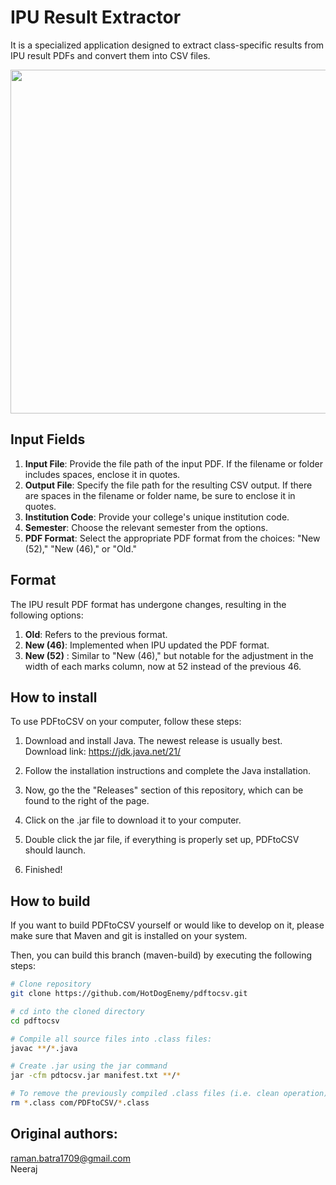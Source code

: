 
# IPU Result Extractor
It is a specialized application designed to extract class-specific results from IPU result PDFs and convert them into CSV files.

<img  width='550px'  src="images/app.png" />

## Input Fields

1. **Input File**: Provide the file path of the input PDF. If the filename or folder includes spaces, enclose it in quotes.
2. **Output File**: Specify the file path for the resulting CSV output. If there are spaces in the filename or folder name, be sure to enclose it in quotes.
3. **Institution Code**: Provide your college's unique institution code.
4. **Semester**: Choose the relevant semester from the options.
5. **PDF Format**: Select the appropriate PDF format from the choices: "New (52)," "New (46)," or "Old."


## Format

The IPU result PDF format has undergone changes, resulting in the following options:

1.  **Old**: Refers to the previous format.
2.  **New (46)**: Implemented when IPU updated the PDF format.
3.  **New (52)** : Similar to "New (46)," but notable for the adjustment in the width of each marks column, now at 52 instead of the previous 46.


## How to install

To use PDFtoCSV on your computer, follow these steps:

1. Download and install Java. The newest release is usually best. Download link: https://jdk.java.net/21/

2. Follow the installation instructions and complete the Java installation.

3. Now, go the the "Releases" section of this repository, which can be found to the right of the page.

4. Click on the .jar file to download it to your computer.

5. Double click the jar file, if everything is properly set up, PDFtoCSV should launch.

6. Finished!


## How to build

If you want to build PDFtoCSV yourself or would like to develop on it, please make sure that Maven and git is installed on your system.

Then, you can build this branch (maven-build) by executing the following steps:

```bash
# Clone repository
git clone https://github.com/HotDogEnemy/pdftocsv.git

# cd into the cloned directory
cd pdftocsv

# Compile all source files into .class files:
javac **/*.java

# Create .jar using the jar command
jar -cfm pdtocsv.jar manifest.txt **/*

# To remove the previously compiled .class files (i.e. clean operation)
rm *.class com/PDFtoCSV/*.class
```

## Original authors:
raman.batra1709@gmail.com\
Neeraj

